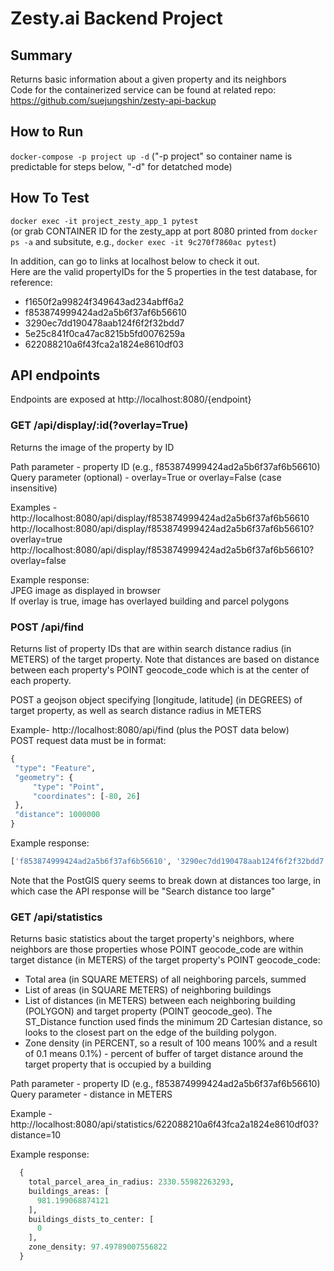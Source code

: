 # Zesty.ai Backend Project

## Summary
Returns basic information about a given property and its neighbors<br>
Code for the containerized service can be found at related repo: https://github.com/suejungshin/zesty-api-backup

## How to Run
`docker-compose -p project up -d` ("-p project" so container name is predictable for steps below, "-d" for detatched mode)


## How To Test
`docker exec -it project_zesty_app_1 pytest`<br>
(or grab CONTAINER ID for the zesty_app at port 8080 printed from `docker ps -a` and subsitute, e.g., `docker exec -it 9c270f7860ac pytest`)

In addition, can go to links at localhost below to check it out.<br>
Here are the valid propertyIDs for the 5 properties in the test database, for reference:
- f1650f2a99824f349643ad234abff6a2
- f853874999424ad2a5b6f37af6b56610
- 3290ec7dd190478aab124f6f2f32bdd7
- 5e25c841f0ca47ac8215b5fd0076259a
- 622088210a6f43fca2a1824e8610df03


## API endpoints

Endpoints are exposed at http://localhost:8080/{endpoint}

  ### GET /api/display/:id(?overlay=True)

  Returns the image of the property by ID

  Path parameter - property ID (e.g., f853874999424ad2a5b6f37af6b56610)<br>
  Query parameter (optional) - overlay=True or overlay=False (case insensitive)

  Examples -
  http://localhost:8080/api/display/f853874999424ad2a5b6f37af6b56610
  http://localhost:8080/api/display/f853874999424ad2a5b6f37af6b56610?overlay=true
  http://localhost:8080/api/display/f853874999424ad2a5b6f37af6b56610?overlay=false

  Example response:<br>
  JPEG image as displayed in browser<br>
  If overlay is true, image has overlayed building and parcel polygons


  ### POST /api/find

  Returns list of property IDs that are within search distance radius (in METERS) of the target property. Note that distances are based on distance between each property's POINT geocode_code which is at the center of each property.

  POST a geojson object specifying [longitude, latitude] (in DEGREES) of target property, as well as search distance radius in METERS<br>

  Example- http://localhost:8080/api/find  (plus the POST data below)<br>
  POST request data must be in format:
   ```python
  {
    "type": "Feature",
    "geometry": {
        "type": "Point",
        "coordinates": [-80, 26]
    },
    "distance": 1000000
  }
  ```

  Example response:
  ```python
  ['f853874999424ad2a5b6f37af6b56610', '3290ec7dd190478aab124f6f2f32bdd7', '622088210a6f43fca2a1824e8610df03']
  ```

  Note that the PostGIS query seems to break down at distances too large, in which case the API response will be "Search distance too large"

  ### GET /api/statistics

  Returns basic statistics about the target property's neighbors, where neighbors are those properties whose POINT geocode_code are within target distance (in METERS) of the target property's POINT geocode_code:
  - Total area (in SQUARE METERS) of all neighboring parcels, summed
  - List of areas (in SQUARE METERS) of neighboring buildings
  - List of distances (in METERS) between each neighboring building (POLYGON) and target property (POINT geocode_geo). The ST_Distance function used finds the minimum 2D Cartesian distance, so looks to the closest part on the edge of the building polygon.
  - Zone density (in PERCENT, so a result of 100 means 100% and a result of 0.1 means 0.1%) - percent of buffer of target distance around the target property that is occupied by a building

  Path parameter - property ID (e.g., f853874999424ad2a5b6f37af6b56610)<br>
  Query parameter - distance in METERS

  Example -
  http://localhost:8080/api/statistics/622088210a6f43fca2a1824e8610df03?distance=10

  Example response:
```python
  {
    total_parcel_area_in_radius: 2330.55982263293,
    buildings_areas: [
      981.199068874121
    ],
    buildings_dists_to_center: [
      0
    ],
    zone_density: 97.49789007556822
  }
```
